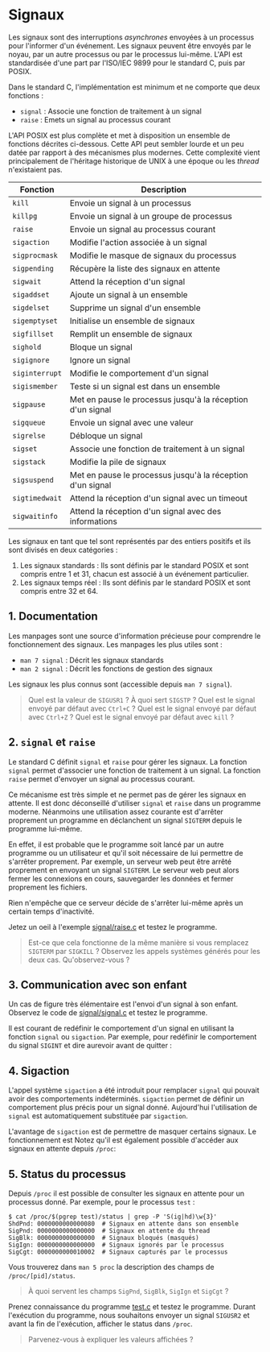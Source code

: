 # Signaux

Les signaux sont des interruptions *asynchrones* envoyées à un processus pour l'informer d'un événement. Les signaux peuvent être envoyés par le noyau, par un autre processus ou par le processus lui-même. L'API est standardisée d'une part par l'ISO/IEC 9899 pour le standard C, puis par POSIX.

Dans le standard C, l'implémentation est minimum et ne comporte que deux fonctions :

- `signal` : Associe une fonction de traitement à un signal
- `raise` : Emets un signal au processus courant

L'API POSIX est plus complète et met à disposition un ensemble de fonctions décrites ci-dessous. Cette API peut sembler lourde et un peu datée par rapport à des mécanismes plus modernes. Cette complexité vient principalement de l'héritage historique de UNIX à une époque ou les *thread* n'existaient pas.

| Fonction       | Description                                                |
| -------------- | ---------------------------------------------------------- |
| `kill`         | Envoie un signal à un processus                            |
| `killpg`       | Envoie un signal à un groupe de processus                  |
| `raise`        | Envoie un signal au processus courant                      |
| `sigaction`    | Modifie l'action associée à un signal                      |
| `sigprocmask`  | Modifie le masque de signaux du processus                  |
| `sigpending`   | Récupère la liste des signaux en attente                   |
| `sigwait`      | Attend la réception d'un signal                            |
| `sigaddset`    | Ajoute un signal à un ensemble                             |
| `sigdelset`    | Supprime un signal d'un ensemble                           |
| `sigemptyset`  | Initialise un ensemble de signaux                          |
| `sigfillset`   | Remplit un ensemble de signaux                             |
| `sighold`      | Bloque un signal                                           |
| `sigignore`    | Ignore un signal                                           |
| `siginterrupt` | Modifie le comportement d'un signal                        |
| `sigismember`  | Teste si un signal est dans un ensemble                    |
| `sigpause`     | Met en pause le processus jusqu'à la réception d'un signal |
| `sigqueue`     | Envoie un signal avec une valeur                           |
| `sigrelse`     | Débloque un signal                                         |
| `sigset`       | Associe une fonction de traitement à un signal             |
| `sigstack`     | Modifie la pile de signaux                                 |
| `sigsuspend`   | Met en pause le processus jusqu'à la réception d'un signal |
| `sigtimedwait` | Attend la réception d'un signal avec un timeout            |
| `sigwaitinfo`  | Attend la réception d'un signal avec des informations      |

Les signaux en tant que tel sont représentés par des entiers positifs et ils  sont divisés en deux catégories :

1. Les signaux standards : Ils sont définis par le standard POSIX et sont compris entre 1 et 31, chacun est associé à un événement particulier.
2. Les signaux temps réel : Ils sont définis par le standard POSIX et sont compris entre 32 et 64.

## 1. Documentation

Les manpages sont une source d'information précieuse pour comprendre le fonctionnement des signaux. Les manpages les plus utiles sont :

- `man 7 signal` : Décrit les signaux standards
- `man 2 signal` : Décrit les fonctions de gestion des signaux


Les signaux les plus connus sont (accessible depuis `man 7 signal`).

> Quel est la valeur de `SIGUSR1` ?
> À quoi sert `SIGSTP` ?
> Quel est le signal envoyé par défaut avec `Ctrl+C` ?
> Quel est le signal envoyé par défaut avec `Ctrl+Z` ?
> Quel est le signal envoyé par défaut avec `kill` ?

## 2. `signal` et `raise`

Le standard C définit `signal` et `raise` pour gérer les signaux. La fonction `signal` permet d'associer une fonction de traitement à un signal. La fonction `raise` permet d'envoyer un signal au processus courant.

Ce mécanisme est très simple et ne permet pas de gérer les signaux en attente. Il est donc déconseillé d'utiliser `signal` et `raise` dans un programme moderne. Néanmoins une utilisation assez courante est d'arrêter proprement un programme en déclanchent un signal `SIGTERM` depuis le programme lui-même.

En effet, il est probable que le programme soit lancé par un autre programme ou un utilisateur et qu'il soit nécessaire de lui permettre de s'arrêter proprement. Par exemple, un serveur web peut être arrêté proprement en envoyant un signal `SIGTERM`. Le serveur web peut alors fermer les connexions en cours, sauvegarder les données et fermer proprement les fichiers.

Rien n'empêche que ce serveur décide de s'arrêter lui-même après un certain temps d'inactivité.

Jetez un oeil à l'exemple [signal/raise.c](signal/raise.c) et testez le programme.

> Est-ce que cela fonctionne de la même manière si vous remplacez `SIGTERM` par `SIGKILL` ?
> Observez les appels systèmes générés pour les deux cas. Qu'observez-vous ?

## 3. Communication avec son enfant

Un cas de figure très élémentaire est l'envoi d'un signal à son enfant. Observez le code de [signal/signal.c](signal/signal.c) et testez le programme.

Il est courant de redéfinir le comportement d'un signal en utilisant la fonction `signal` ou `sigaction`. Par exemple, pour redéfinir le comportement du signal `SIGINT` et dire aurevoir avant de quitter :

## 4. Sigaction

L'appel système `sigaction` a été introduit pour remplacer `signal` qui pouvait avoir des comportements indéterminés. `sigaction` permet de définir un comportement plus précis pour un signal donné. Aujourd'hui l'utilisation de `signal` est automatiquement substituée par `sigaction`.

L'avantage de `sigaction` est de permettre de masquer certains signaux.
Le fonctionnement est
Notez qu'il est également possible d'accéder aux signaux en attente depuis `/proc`:

## 5. Status du processus

Depuis `/proc` il est possible de consulter les signaux en attente pour un processus donné. Par exemple, pour le processus `test` :

```text
$ cat /proc/$(pgrep test)/status | grep -P 'S(ig|hd)\w{3}'
ShdPnd: 0000000000000080  # Signaux en attente dans son ensemble
SigPnd: 0000000000000000  # Signaux en attente du thread
SigBlk: 0000000000000000  # Signaux bloqués (masqués)
SigIgn: 0000000000000000  # Signaux ignorés par le processus
SigCgt: 0000000000010002  # Signaux capturés par le processus
```

Vous trouverez dans `man 5 proc` la description des champs de `/proc/[pid]/status`.

> À quoi servent les champs `SigPnd`, `SigBlk`, `SigIgn` et `SigCgt` ?

Prenez connaissance du programme [test.c](test.c) et testez le programme. Durant l'exécution du programme, nous souhaitons envoyer un signal `SIGUSR2` et avant la fin de l'exécution, afficher le status dans `/proc`.

> Parvenez-vous à expliquer les valeurs affichées ?
